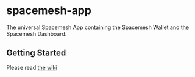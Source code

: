 # spacemesh-app
The universal Spacemesh App containing the Spacemesh Wallet and the Spacemesh Dashboard.

## Getting Started
Please read [the wiki](https://github.com/spacemeshos/spacemesh-app/wiki)

